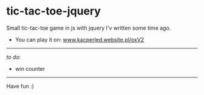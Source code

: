 # tic-tac-toe-jquery
Small tic-tac-toe game in js with jquery I'v written some time ago.

- You can play it on: www.kacperled.website.pl/oxV2

<hr>

<i> to do: </i>
- win counter

<hr>

Have fun :)
